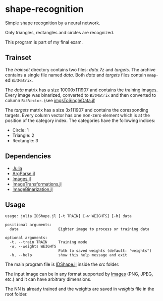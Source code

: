 # shape-recognition
Simple shape recognition by a neural network.

Only triangles, rectangles and circles are recognized.

This program is part of my final exam.

## Trainset
The *trainset* directory contains two files: *data.7z* and *targets*.
The archive contains a single file named *data*. Both *data* and *targets* files contain `mmap`-ed `BitMatrix`.

The *data* matrix has a size 10000x111907 and contains the training images. Every image was binarized,
converted to `BitMatrix` and then converted to column `BitVector`. (see [imgsToSingleData.jl](imgsToSingleData.jl))

The *targets* matrix has a size 3x111907 and contains the coresponding targets. Every column vector
has one non-zero element which is at the position of the category index.
The categories have the following indices:

- Circle: 1
- Triangle: 2
- Rectangle: 3

## Dependencies
 - [Julia](https://julialang.org/)
 - [ArgParse.jl](https://github.com/carlobaldassi/ArgParse.jl)
 - [Images.jl](https://github.com/JuliaImages/Images.jl)
 - [ImageTransformations.jl](https://github.com/JuliaImages/ImageTransformations.jl)
 - [ImageBinarization.jl](https://github.com/zygmuntszpak/ImageBinarization.jl)

## Usage
```
usage: julia IDShape.jl [-t TRAIN] [-w WEIGHTS] [-h] data

positional arguments:
  data                  Eighter image to process or training data

optional arguments:
  -t, --train TRAIN     Training mode
  -w, --weights WEIGHTS
                        Path to saved weights (default: "weights")
  -h, --help            show this help message and exit
```
The main program file is [IDShape.jl](src/IDShape.jl) inside the *src* folder.

The input image can be in any format supported by [Images](https://github.com/JuliaImages/Images.jl) (PNG, JPEG, etc.) and it can have arbitrary dimensions.

The NN is already trained and the weights are saved in *weights* file in the root folder.